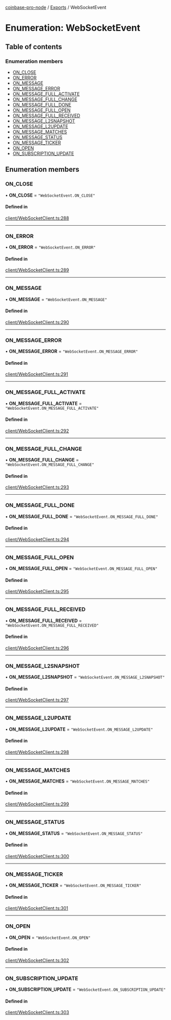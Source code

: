 [coinbase-pro-node](../README.md) / [Exports](../modules.md) / WebSocketEvent

# Enumeration: WebSocketEvent

## Table of contents

### Enumeration members

- [ON_CLOSE](WebSocketEvent.md#on_close)
- [ON_ERROR](WebSocketEvent.md#on_error)
- [ON_MESSAGE](WebSocketEvent.md#on_message)
- [ON_MESSAGE_ERROR](WebSocketEvent.md#on_message_error)
- [ON_MESSAGE_FULL_ACTIVATE](WebSocketEvent.md#on_message_full_activate)
- [ON_MESSAGE_FULL_CHANGE](WebSocketEvent.md#on_message_full_change)
- [ON_MESSAGE_FULL_DONE](WebSocketEvent.md#on_message_full_done)
- [ON_MESSAGE_FULL_OPEN](WebSocketEvent.md#on_message_full_open)
- [ON_MESSAGE_FULL_RECEIVED](WebSocketEvent.md#on_message_full_received)
- [ON_MESSAGE_L2SNAPSHOT](WebSocketEvent.md#on_message_l2snapshot)
- [ON_MESSAGE_L2UPDATE](WebSocketEvent.md#on_message_l2update)
- [ON_MESSAGE_MATCHES](WebSocketEvent.md#on_message_matches)
- [ON_MESSAGE_STATUS](WebSocketEvent.md#on_message_status)
- [ON_MESSAGE_TICKER](WebSocketEvent.md#on_message_ticker)
- [ON_OPEN](WebSocketEvent.md#on_open)
- [ON_SUBSCRIPTION_UPDATE](WebSocketEvent.md#on_subscription_update)

## Enumeration members

### ON_CLOSE

• **ON_CLOSE** = `"WebSocketEvent.ON_CLOSE"`

#### Defined in

[client/WebSocketClient.ts:288](https://github.com/bennycode/coinbase-pro-node/blob/7770f03/src/client/WebSocketClient.ts#L288)

---

### ON_ERROR

• **ON_ERROR** = `"WebSocketEvent.ON_ERROR"`

#### Defined in

[client/WebSocketClient.ts:289](https://github.com/bennycode/coinbase-pro-node/blob/7770f03/src/client/WebSocketClient.ts#L289)

---

### ON_MESSAGE

• **ON_MESSAGE** = `"WebSocketEvent.ON_MESSAGE"`

#### Defined in

[client/WebSocketClient.ts:290](https://github.com/bennycode/coinbase-pro-node/blob/7770f03/src/client/WebSocketClient.ts#L290)

---

### ON_MESSAGE_ERROR

• **ON_MESSAGE_ERROR** = `"WebSocketEvent.ON_MESSAGE_ERROR"`

#### Defined in

[client/WebSocketClient.ts:291](https://github.com/bennycode/coinbase-pro-node/blob/7770f03/src/client/WebSocketClient.ts#L291)

---

### ON_MESSAGE_FULL_ACTIVATE

• **ON_MESSAGE_FULL_ACTIVATE** = `"WebSocketEvent.ON_MESSAGE_FULL_ACTIVATE"`

#### Defined in

[client/WebSocketClient.ts:292](https://github.com/bennycode/coinbase-pro-node/blob/7770f03/src/client/WebSocketClient.ts#L292)

---

### ON_MESSAGE_FULL_CHANGE

• **ON_MESSAGE_FULL_CHANGE** = `"WebSocketEvent.ON_MESSAGE_FULL_CHANGE"`

#### Defined in

[client/WebSocketClient.ts:293](https://github.com/bennycode/coinbase-pro-node/blob/7770f03/src/client/WebSocketClient.ts#L293)

---

### ON_MESSAGE_FULL_DONE

• **ON_MESSAGE_FULL_DONE** = `"WebSocketEvent.ON_MESSAGE_FULL_DONE"`

#### Defined in

[client/WebSocketClient.ts:294](https://github.com/bennycode/coinbase-pro-node/blob/7770f03/src/client/WebSocketClient.ts#L294)

---

### ON_MESSAGE_FULL_OPEN

• **ON_MESSAGE_FULL_OPEN** = `"WebSocketEvent.ON_MESSAGE_FULL_OPEN"`

#### Defined in

[client/WebSocketClient.ts:295](https://github.com/bennycode/coinbase-pro-node/blob/7770f03/src/client/WebSocketClient.ts#L295)

---

### ON_MESSAGE_FULL_RECEIVED

• **ON_MESSAGE_FULL_RECEIVED** = `"WebSocketEvent.ON_MESSAGE_FULL_RECEIVED"`

#### Defined in

[client/WebSocketClient.ts:296](https://github.com/bennycode/coinbase-pro-node/blob/7770f03/src/client/WebSocketClient.ts#L296)

---

### ON_MESSAGE_L2SNAPSHOT

• **ON_MESSAGE_L2SNAPSHOT** = `"WebSocketEvent.ON_MESSAGE_L2SNAPSHOT"`

#### Defined in

[client/WebSocketClient.ts:297](https://github.com/bennycode/coinbase-pro-node/blob/7770f03/src/client/WebSocketClient.ts#L297)

---

### ON_MESSAGE_L2UPDATE

• **ON_MESSAGE_L2UPDATE** = `"WebSocketEvent.ON_MESSAGE_L2UPDATE"`

#### Defined in

[client/WebSocketClient.ts:298](https://github.com/bennycode/coinbase-pro-node/blob/7770f03/src/client/WebSocketClient.ts#L298)

---

### ON_MESSAGE_MATCHES

• **ON_MESSAGE_MATCHES** = `"WebSocketEvent.ON_MESSAGE_MATCHES"`

#### Defined in

[client/WebSocketClient.ts:299](https://github.com/bennycode/coinbase-pro-node/blob/7770f03/src/client/WebSocketClient.ts#L299)

---

### ON_MESSAGE_STATUS

• **ON_MESSAGE_STATUS** = `"WebSocketEvent.ON_MESSAGE_STATUS"`

#### Defined in

[client/WebSocketClient.ts:300](https://github.com/bennycode/coinbase-pro-node/blob/7770f03/src/client/WebSocketClient.ts#L300)

---

### ON_MESSAGE_TICKER

• **ON_MESSAGE_TICKER** = `"WebSocketEvent.ON_MESSAGE_TICKER"`

#### Defined in

[client/WebSocketClient.ts:301](https://github.com/bennycode/coinbase-pro-node/blob/7770f03/src/client/WebSocketClient.ts#L301)

---

### ON_OPEN

• **ON_OPEN** = `"WebSocketEvent.ON_OPEN"`

#### Defined in

[client/WebSocketClient.ts:302](https://github.com/bennycode/coinbase-pro-node/blob/7770f03/src/client/WebSocketClient.ts#L302)

---

### ON_SUBSCRIPTION_UPDATE

• **ON_SUBSCRIPTION_UPDATE** = `"WebSocketEvent.ON_SUBSCRIPTION_UPDATE"`

#### Defined in

[client/WebSocketClient.ts:303](https://github.com/bennycode/coinbase-pro-node/blob/7770f03/src/client/WebSocketClient.ts#L303)
